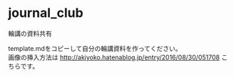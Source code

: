 # journal_club
輪講の資料共有  

template.mdをコピーして自分の輪講資料を作ってください。  
画像の挿入方法は
http://akiyoko.hatenablog.jp/entry/2016/08/30/051708
こちらです。

